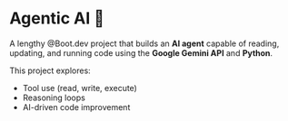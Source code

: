 # Agentic AI 🧠

A lengthy @Boot.dev project that builds an **AI agent** capable of reading, updating, and running code using the **Google Gemini API** and **Python**.

This project explores:
- Tool use (read, write, execute)
- Reasoning loops
- AI-driven code improvement


